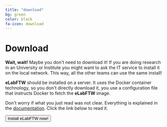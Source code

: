 ```yaml
---
title: "download"
bg: green
color: black
fa-icon: download
---
```


# Download

**Wait, wait!** Maybe you don't need to download it! If you are doing research in an University or Institute you might want to ask the IT service to install it on the local network. This way, all the other teams can use the same install!

**eLabFTW** should be installed on a server. It uses the Docker container technology, so you don't directly download it, you use a configuration file that instructs Docker to fetch the **eLabFTW** image.

Don't worry if what you just read was not clear. Everything is explained in the <a href='https://doc.elabftw.net'>documentation</a>. Click the link below to read it.

<div class='center'><a href='https://doc.elabftw.net'><button class='button'><i class='fa fa-download'></i> Install eLabFTW now!</button></a></div>
